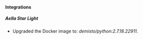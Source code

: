 #### Integrations
##### Aella Star Light
- Upgraded the Docker image to: *demisto/python:2.7.18.22911*.
